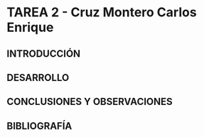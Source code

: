# TAREA 2 - Cruz Montero Carlos Enrique

## INTRODUCCIÓN


## DESARROLLO


## CONCLUSIONES Y OBSERVACIONES


## BIBLIOGRAFÍA
